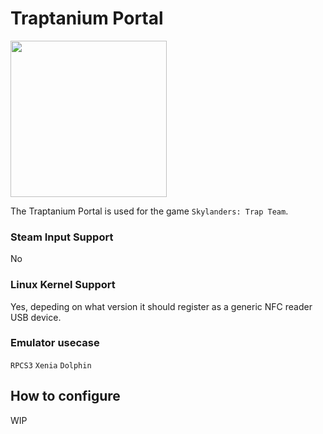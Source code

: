 # Traptanium Portal

<img src="../../../wiki_images/controllers/traptanium-portal.png" width="250">

The Traptanium Portal is used for the game `Skylanders: Trap Team`.


### Steam Input Support
No

### Linux Kernel Support
Yes, depeding on what version it should register as a generic NFC reader USB device.

### Emulator usecase
`RPCS3` `Xenia` `Dolphin`

## How to configure
WIP


